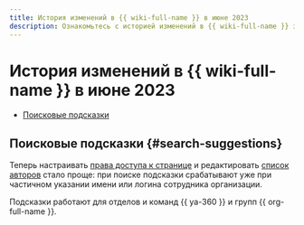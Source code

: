 ```yaml
---
title: История изменений в {{ wiki-full-name }} в июне 2023
description: Ознакомьтесь с историей изменений в {{ wiki-full-name }} за июнь 2023.
---
```


# История изменений в {{ wiki-full-name }} в июне 2023

* [Поисковые подсказки](#search-suggestions)

## Поисковые подсказки {#search-suggestions}

Теперь настраивать [права доступа к странице](../page-management/access-setup.md) и редактировать [список авторов](../page-management/edit-owner.md) стало проще: при поиске подсказки срабатывают уже при частичном указании имени или логина сотрудника организации.


Подсказки работают для отделов и команд {{ ya-360 }} и групп {{ org-full-name }}.

